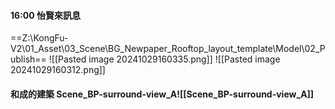 #### 16:00 怡賢來訊息
==Z:\KongFu-V2\01_Asset\03_Scene\BG_Newpaper_Rooftop_layout_template\Model\02_Publish==
![[Pasted image 20241029160335.png]]
![[Pasted image 20241029160312.png]]

#### 和成的建築 Scene_BP-surround-view_A![[Scene_BP-surround-view_A]]